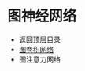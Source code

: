 # 图神经网络

* [返回顶层目录](../../SUMMARY.md#目录)
* [图卷积网络](graph-convolutional-network/graph-convolutional-network.md)
* 图注意力网络







